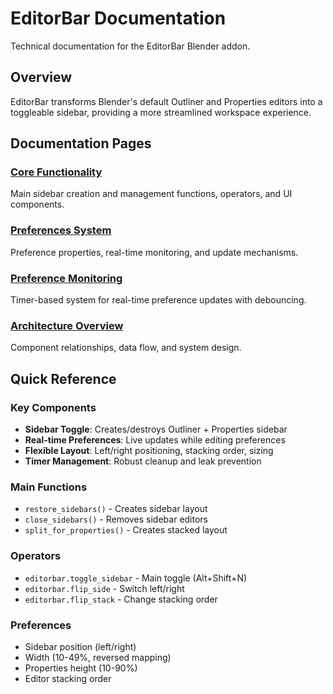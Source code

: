 # EditorBar Documentation

Technical documentation for the EditorBar Blender addon.

## Overview

EditorBar transforms Blender's default Outliner and Properties editors into a toggleable sidebar, providing a more streamlined workspace experience.

## Documentation Pages

### [Core Functionality](CORE_FUNCTIONALITY.md)
Main sidebar creation and management functions, operators, and UI components.

### [Preferences System](PREFERENCES.md)
Preference properties, real-time monitoring, and update mechanisms.

### [Preference Monitoring](PREFERENCES_MONITORING.md)
Timer-based system for real-time preference updates with debouncing.

### [Architecture Overview](ARCHITECTURE.md)
Component relationships, data flow, and system design.

## Quick Reference

### Key Components
- **Sidebar Toggle**: Creates/destroys Outliner + Properties sidebar
- **Real-time Preferences**: Live updates while editing preferences
- **Flexible Layout**: Left/right positioning, stacking order, sizing
- **Timer Management**: Robust cleanup and leak prevention

### Main Functions
- `restore_sidebars()` - Creates sidebar layout
- `close_sidebars()` - Removes sidebar editors
- `split_for_properties()` - Creates stacked layout

### Operators
- `editorbar.toggle_sidebar` - Main toggle (Alt+Shift+N)
- `editorbar.flip_side` - Switch left/right
- `editorbar.flip_stack` - Change stacking order

### Preferences
- Sidebar position (left/right)
- Width (10-49%, reversed mapping)
- Properties height (10-90%)
- Editor stacking order